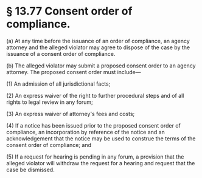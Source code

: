 # § 13.77   Consent order of compliance.

(a) At any time before the issuance of an order of compliance, an agency attorney and the alleged violator may agree to dispose of the case by the issuance of a consent order of compliance.


(b) The alleged violator may submit a proposed consent order to an agency attorney. The proposed consent order must include—


(1) An admission of all jurisdictional facts;


(2) An express waiver of the right to further procedural steps and of all rights to legal review in any forum;


(3) An express waiver of attorney's fees and costs;


(4) If a notice has been issued prior to the proposed consent order of compliance, an incorporation by reference of the notice and an acknowledgement that the notice may be used to construe the terms of the consent order of compliance; and


(5) If a request for hearing is pending in any forum, a provision that the alleged violator will withdraw the request for a hearing and request that the case be dismissed.




